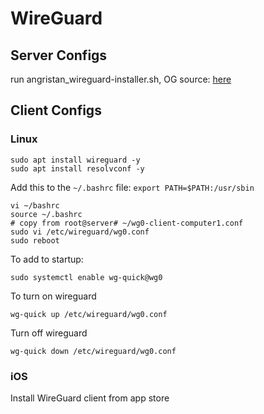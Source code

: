 # WireGuard

## Server Configs

run angristan_wireguard-installer.sh, OG source: [here](https://github.com/angristan/wireguard-install/blob/master/wireguard-install.sh)

## Client Configs

### Linux
```
sudo apt install wireguard -y
sudo apt install resolvconf -y
```
Add this to the `~/.bashrc` file: `export PATH=$PATH:/usr/sbin`
```
vi ~/bashrc
source ~/.bashrc
# copy from root@server# ~/wg0-client-computer1.conf
sudo vi /etc/wireguard/wg0.conf
sudo reboot
```


To add to startup: 
```
sudo systemctl enable wg-quick@wg0
```
To turn on wireguard
```
wg-quick up /etc/wireguard/wg0.conf
```
Turn off wireguard
```
wg-quick down /etc/wireguard/wg0.conf
```
### iOS

Install WireGuard client from app store
